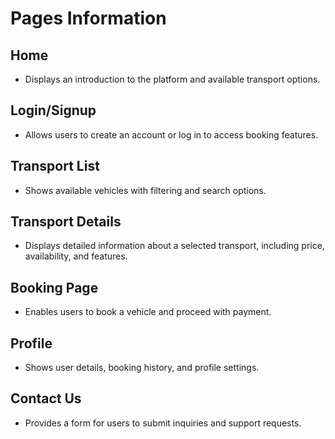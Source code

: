 # Pages Information

## Home
- Displays an introduction to the platform and available transport options.

## Login/Signup
- Allows users to create an account or log in to access booking features.

## Transport List
- Shows available vehicles with filtering and search options.

## Transport Details
- Displays detailed information about a selected transport, including price, availability, and features.
## Booking Page
- Enables users to book a vehicle and proceed with payment.

## Profile
- Shows user details, booking history, and profile settings.

## Contact Us
- Provides a form for users to submit inquiries and support requests.
